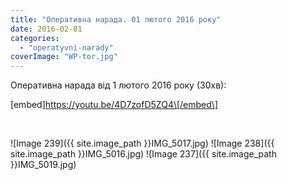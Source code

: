 ```yaml
---
title: "Оперативна нарада. 01 лютого 2016 року"
date: 2016-02-01
categories: 
  - "operatyvni-narady"
coverImage: "WP-tor.jpg"
---
```


Оперативна нарада від 1 лютого 2016 року (30хв):<!--more-->

\[embed\]https://youtu.be/4D7zofD5ZQ4\[/embed\]

 

\![Image 239]({{ site.image_path }}IMG_5017.jpg)
![Image 238]({{ site.image_path }}IMG_5016.jpg)
![Image 237]({{ site.image_path }}IMG_5019.jpg)
